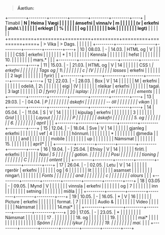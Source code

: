 > **Áætlun:**

+---------+---------+---------+---------+---------+---------+----+
| Tímabil | **N     | Heima   | Vægi    |         |         |    |
|         | ámsefni | vinna/v | m       |         |         |    |
|         | (v      | erkefni | atshl.\ |         |         |    |
|         | erklegt |         | %       |         |         |    |
|         | og      |         |         |         |         |    |
|         | bók     |         |         |         |         |    |
|         | legt)** |         |         |         |         |    |
+=========+=========+=========+=========+=========+=========+====+
| > Vika  | > Dags. |         |         |         |         |    |
+---------+---------+---------+---------+---------+---------+----+
| 10      | 08.03.  | \-      | 14.03.  | HTML og | V       |    |
|         |         |         |         | CSS     | erkefni |    |
|         |         |         |         | *       | 1       |    |
|         |         |         |         | Kennsla |         |    |
|         |         |         |         | hefst   |         |    |
|         |         |         |         | 10.     |         |    |
|         |         |         |         | mars.*  |         |    |
+---------+---------+---------+---------+---------+---------+----+
| 11      | 15.03.  | \-      | 21.03.  | HTML og | V       | 14 |
|         |         |         |         | CSS *\  | erkefni |    |
|         |         |         |         | Tags og | 1\      |    |
|         |         |         |         | c       | (V      |    |
|         |         |         |         | lasses* | erkefni |    |
|         |         |         |         |         | 2 lagt  |    |
|         |         |         |         |         | fyrir)  |    |
+---------+---------+---------+---------+---------+---------+----+
| 12      | 22.03.  | \-      | 28.03.  | Box     | V       | 14 |
|         |         |         |         | M       | erkefni |    |
|         |         |         |         | odelið, | 2\      |    |
|         |         |         |         | eigi    | (V      |    |
|         |         |         |         | nleikar | erkefni |    |
|         |         |         |         | taga\   | 3 lagt  |    |
|         |         |         |         | *D      | fyrir)  |    |
|         |         |         |         | isplay: |         |    |
|         |         |         |         | el      |         |    |
|         |         |         |         | ements* |         |    |
+---------+---------+---------+---------+---------+---------+----+
| 13      | 29.03.  | \-      | 04.04.  | *P      |         |    |
|         |         |         |         | áskafrí |         |    |
|         |         |         |         | -- öll  |         |    |
|         |         |         |         | vikan*  |         |    |
+---------+---------+---------+---------+---------+---------+----+
| 14      | 05.04.  | \-      | 11.04.  | S       | V       | 14 |
|         |         |         |         | kipulag | erkefni |    |
|         |         |         |         |         | 3       |    |
|         |         |         |         | *Grid*  |         |    |
|         |         |         |         | *Layout |         |    |
|         |         |         |         | P       |         |    |
|         |         |         |         | áskafrí |         |    |
|         |         |         |         | 5. og   |         |    |
|         |         |         |         | 6.      |         |    |
|         |         |         |         | apríl*  |         |    |
+---------+---------+---------+---------+---------+---------+----+
| 15      | 12.04.  | \-      | 18.04.  | Sve     | V       | 14 |
|         |         |         |         | gjanleg | erkefni |    |
|         |         |         |         | vef     | 4       |    |
|         |         |         |         | hönnun\ |         |    |
|         |         |         |         | *       |         |    |
|         |         |         |         | \@media |         |    |
|         |         |         |         | and     |         |    |
|         |         |         |         | mobile  |         |    |
|         |         |         |         | up      |         |    |
|         |         |         |         | Námsmat |         |    |
|         |         |         |         | 15.     |         |    |
|         |         |         |         | apríl*  |         |    |
+---------+---------+---------+---------+---------+---------+----+
| 16      | 19.04.  | \-      | 25.04.  | Efnisy  | V       | 14 |
|         |         |         |         | firlit\ | erkefni |    |
|         |         |         |         | *Navi   | 5       |    |
|         |         |         |         | gation. |         |    |
|         |         |         |         | Posi    |         |    |
|         |         |         |         | tioning |         |    |
|         |         |         |         | C       |         |    |
|         |         |         |         | ontent* |         |    |
+---------+---------+---------+---------+---------+---------+----+
| 17      | 26.04.  | \-      | 02.05.  | Letu    | V       | 14 |
|         |         |         |         | rgerðir | erkefni |    |
|         |         |         |         | og      | 6       |    |
|         |         |         |         | lit     |         |    |
|         |         |         |         | asamset |         |    |
|         |         |         |         | ningar\ |         |    |
|         |         |         |         | *Fonts  |         |    |
|         |         |         |         | and     |         |    |
|         |         |         |         | c       |         |    |
|         |         |         |         | olours* |         |    |
+---------+---------+---------+---------+---------+---------+----+
| 18      | 03.05   | \-      | 09.05.  | Mynd    | V       |    |
|         |         |         |         | vinnsla | erkefni |    |
|         |         |         |         | og      | 7       |    |
|         |         |         |         | inn     |         |    |
|         |         |         |         | setning |         |    |
|         |         |         |         | miðla   |         |    |
+---------+---------+---------+---------+---------+---------+----+
| 19      | 10.05.  | \-      | 16.05.  | *       | V       | 16 |
|         |         |         |         | Picture | erkefni |    |
|         |         |         |         | format. | 7       |    |
|         |         |         |         | Audio & |         |    |
|         |         |         |         | Video   |         |    |
|         |         |         |         | Námsmat |         |    |
|         |         |         |         | 14.maí* |         |    |
+---------+---------+---------+---------+---------+---------+----+
| 20      | 17.05.  | \-      | 23.05.  | *       |         |    |
|         |         |         |         | Námsmat |         |    |
|         |         |         |         | 17 .    |         |    |
|         |         |         |         | 18. og  |         |    |
|         |         |         |         | 19.     |         |    |
|         |         |         |         | maí*    |         |    |
|         |         |         |         |         |         |    |
|         |         |         |         | *Spönn  |         |    |
|         |         |         |         | lýkur   |         |    |
|         |         |         |         | 19.     |         |    |
|         |         |         |         | maí.*   |         |    |
+---------+---------+---------+---------+---------+---------+----+
